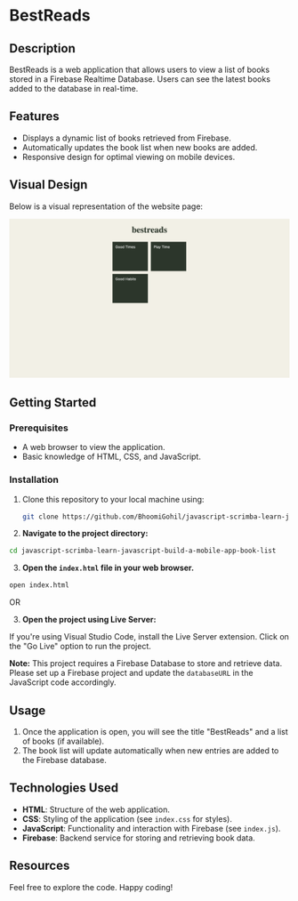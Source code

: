 # BestReads

## Description

BestReads is a web application that allows users to view a list of books stored in a Firebase Realtime Database. Users can see the latest books added to the database in real-time.

## Features

- Displays a dynamic list of books retrieved from Firebase.
- Automatically updates the book list when new books are added.
- Responsive design for optimal viewing on mobile devices.

## Visual Design

Below is a visual representation of the website page:

![Home](index.png)

## Getting Started

### Prerequisites

- A web browser to view the application.
- Basic knowledge of HTML, CSS, and JavaScript.

### Installation

1. Clone this repository to your local machine using:
   ```bash
   git clone https://github.com/BhoomiGohil/javascript-scrimba-learn-javascript-build-a-mobile-app-book-list.git
   ```
2. **Navigate to the project directory:**

```bash
cd javascript-scrimba-learn-javascript-build-a-mobile-app-book-list
```

3. **Open the `index.html` file in your web browser.**

```bash
open index.html
```

OR

3. **Open the project using Live Server:**

If you're using Visual Studio Code, install the Live Server extension.
Click on the "Go Live" option to run the project.

**Note:** This project requires a Firebase Database to store and retrieve data. Please set up a Firebase project and update the `databaseURL` in the JavaScript code accordingly.

## Usage

1. Once the application is open, you will see the title "BestReads" and a list of books (if available).
2. The book list will update automatically when new entries are added to the Firebase database.

## Technologies Used

- **HTML**: Structure of the web application.
- **CSS**: Styling of the application (see `index.css` for styles).
- **JavaScript**: Functionality and interaction with Firebase (see `index.js`).
- **Firebase**: Backend service for storing and retrieving book data.

## Resources

Feel free to explore the code. Happy coding!
